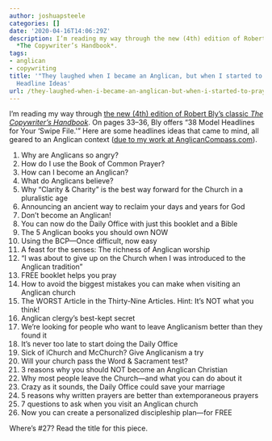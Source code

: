 ```yaml
---
author: joshuapsteele
categories: []
date: '2020-04-16T14:06:29Z'
description: I’m reading my way through the new (4th) edition of Robert Bly’s classic
  *The Copywriter’s Handbook*.
tags:
- anglican
- copywriting
title: '"They laughed when I became an Anglican, but when I started to pray!" 27 Anglican
  Headline Ideas'
url: /they-laughed-when-i-became-an-anglican-but-when-i-started-to-pray-27-anglican-headline-ideas/
---
```


I’m reading my way through [the new (4th) edition of Robert Bly’s classic *The Copywriter’s Handbook*](https://amzn.to/2KdNASw). On pages 33–36, Bly offers “38 Model Headlines for Your ‘Swipe File.'” Here are some headlines ideas that came to mind, all geared to an Anglican context ([due to my work at AnglicanCompass.com](https://anglicanpastor.com/)).

1. Why are Anglicans so angry?
2. How do I use the Book of Common Prayer?
3. How can I become an Anglican?
4. What do Anglicans believe?
5. Why “Clarity &amp; Charity” is the best way forward for the Church in a pluralistic age
6. Announcing an ancient way to reclaim your days and years for God
7. Don’t become an Anglican!
8. You can now do the Daily Office with just this booklet and a Bible
9. The 5 Anglican books you should own NOW
10. Using the BCP—Once difficult, now easy
11. A feast for the senses: The richness of Anglican worship
12. “I was about to give up on the Church when I was introduced to the Anglican tradition”
13. FREE booklet helps you pray
14. How to avoid the biggest mistakes you can make when visiting an Anglican church
15. The WORST Article in the Thirty-Nine Articles. Hint: It’s NOT what you think!
16. Anglican clergy’s best-kept secret
17. We’re looking for people who want to leave Anglicanism better than they found it
18. It’s never too late to start doing the Daily Office
19. Sick of iChurch and McChurch? Give Anglicanism a try
20. Will your church pass the Word &amp; Sacrament test?
21. 3 reasons why you should NOT become an Anglican Christian
22. Why most people leave the Church—and what you can do about it
23. Crazy as it sounds, the Daily Office could save your marriage
24. 5 reasons why written prayers are better than extemporaneous prayers
25. 7 questions to ask when you visit an Anglican church
26. Now you can create a personalized discipleship plan—for FREE

Where’s #27? Read the title for this piece.